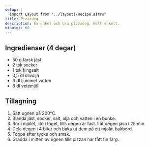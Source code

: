 ```yaml
---
setup: |
  import Layout from '../layouts/Recipe.astro'
title: Pizzadeg
description: En enkel och bra pizzadeg, helt enkelt.
minutes: 60
---
```


## Ingredienser (4 degar)

- 50 g färsk jäst
- 2 tsk socker
- 1 tsk flingsalt
- 0,5 dl olivolja
- 3 dl ljummet vatten
- 8 dl vetemjöl

## Tillagning

1. Sätt ugnen på 200°C.
1. Blanda jäst, socker, salt, olja och vatten i en bunke.
1. Rör i mjölet, lite i taget, tills degen är fast. Låt degen jäsa i 25 min.
1. Dela degen i 4 bitar och baka ut dem på ett mjölat bakbord.
1. Toppa efter tycke och smak.
1. Grädda i mitten av ugnen tills pizzan har fått fin färg.
